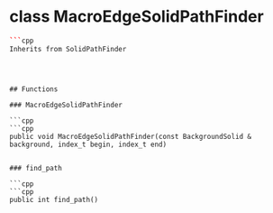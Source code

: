 # class MacroEdgeSolidPathFinder


```cpp
```cpp
Inherits from SolidPathFinder
```
```



## Functions

### MacroEdgeSolidPathFinder

```cpp
```cpp
public void MacroEdgeSolidPathFinder(const BackgroundSolid & background, index_t begin, index_t end)
```
```

### find_path

```cpp
```cpp
public int find_path()
```
```




